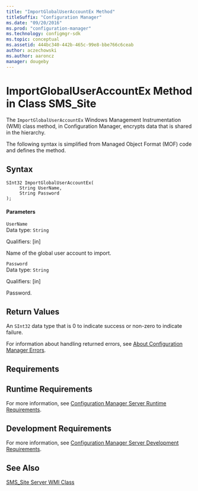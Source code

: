 ```yaml
---
title: "ImportGlobalUserAccountEx Method"
titleSuffix: "Configuration Manager"
ms.date: "09/20/2016"
ms.prod: "configuration-manager"
ms.technology: configmgr-sdk
ms.topic: conceptual
ms.assetid: 444bc340-442b-465c-99e8-bbe766c6ceab
author: aczechowski
ms.author: aaroncz
manager: dougeby
---
```

# ImportGlobalUserAccountEx Method in Class SMS_Site
The `ImportGlobalUserAccountEx` Windows Management Instrumentation (WMI) class method, in Configuration Manager, encrypts data that is shared in the hierarchy.   

 The following syntax is simplified from Managed Object Format (MOF) code and defines the method.  

## Syntax  

```  
SInt32 ImportGlobalUserAccountEx(    
     String UserName,    
     String Password    
);  
```  

#### Parameters  
 `UserName`  
 Data type: `String`  

 Qualifiers: [in]  

 Name of the global user account to import.  

 `Password`  
 Data type: `String`  

 Qualifiers: [in]  

 Password.   

## Return Values  
 An `SInt32` data type that is 0 to indicate success or non-zero to indicate failure.  

 For information about handling returned errors, see [About Configuration Manager Errors](../../../../../develop/core/understand/about-configuration-manager-errors.md).  

## Requirements  

## Runtime Requirements  
 For more information, see [Configuration Manager Server Runtime Requirements](../../../../../develop/core/reqs/server-runtime-requirements.md).  

## Development Requirements  
 For more information, see [Configuration Manager Server Development Requirements](../../../../../develop/core/reqs/server-development-requirements.md).  

## See Also  
 [SMS_Site Server WMI Class](../../../../../develop/reference/core/servers/configure/sms_site-server-wmi-class.md)
